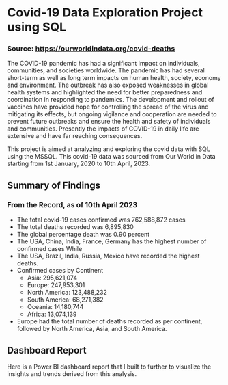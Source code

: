 # Covid-19 Data Exploration Project using SQL

### Source: https://ourworldindata.org/covid-deaths

The COVID-19 pandemic has had a significant impact on individuals, communities, and societies worldwide. The pandemic has had several short-term as well as long term impacts on human health, society, economy and environment. The outbreak has also exposed weaknesses in global health systems and highlighted the need for better preparedness and coordination in responding to pandemics. The development and rollout of vaccines have provided hope for controlling the spread of the virus and mitigating its effects, but ongoing vigilance and cooperation are needed to prevent future outbreaks and ensure the health and safety of individuals and communities. Presently the impacts of COVID-19 in daily life are extensive and have far reaching consequences.

This project is aimed at analyzing and exploring the covid data with SQL using the MSSQL. This covid-19 data was sourced from Our World in Data starting from 1st January, 2020 to 10th April, 2023.

## Summary of Findings

### From the Record, as of 10th April 2023

+ The total covid-19 cases confirmed was 762,588,872 cases
+ The total deaths recorded was 6,895,830
+ The global percentage death was 0.90 percent
+ The USA, China, India, France, Germany has the highest number of confirmed cases While
+ The USA, Brazil, India, Russia, Mexico have recorded the highest deaths.
+ Confirmed cases by Continent
   - Asia:	295,621,074	
   - Europe: 247,953,301
   - North America: 123,488,232
   - South America: 68,271,382
   - Oceania: 14,180,744
   - Africa: 13,074,139
+ Europe had the total number of deaths recorded as per continent, followed by North America, Asia, and South America.

## Dashboard Report
Here is a Power BI dashboard report that I built to further to visualize the insights and trends derived from this analysis.
